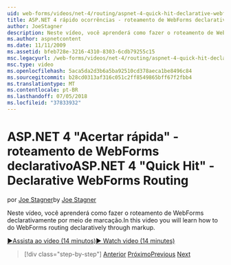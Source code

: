 ```yaml
---
uid: web-forms/videos/net-4/routing/aspnet-4-quick-hit-declarative-webforms-routing
title: ASP.NET 4 rápido ocorrências - roteamento de WebForms declarativo
author: JoeStagner
description: Neste vídeo, você aprenderá como fazer o roteamento de WebForms declarativamente por meio de marcação.
ms.author: aspnetcontent
ms.date: 11/11/2009
ms.assetid: bfeb728e-3216-4310-8303-6cdb79255c15
msc.legacyurl: /web-forms/videos/net-4/routing/aspnet-4-quick-hit-declarative-webforms-routing
msc.type: video
ms.openlocfilehash: 5aca5da2d3b6a5ba92510cd378aeca1be8496c84
ms.sourcegitcommit: b28cd0313af316c051c2ff8549865bff67f2fbb4
ms.translationtype: MT
ms.contentlocale: pt-BR
ms.lasthandoff: 07/05/2018
ms.locfileid: "37833932"
---
```

<a name="aspnet-4-quick-hit---declarative-webforms-routing"></a><span data-ttu-id="64e91-103">ASP.NET 4 "Acertar rápida" - roteamento de WebForms declarativo</span><span class="sxs-lookup"><span data-stu-id="64e91-103">ASP.NET 4 "Quick Hit" - Declarative WebForms Routing</span></span>
====================
<span data-ttu-id="64e91-104">por [Joe Stagner](https://github.com/JoeStagner)</span><span class="sxs-lookup"><span data-stu-id="64e91-104">by [Joe Stagner](https://github.com/JoeStagner)</span></span>

<span data-ttu-id="64e91-105">Neste vídeo, você aprenderá como fazer o roteamento de WebForms declarativamente por meio de marcação.</span><span class="sxs-lookup"><span data-stu-id="64e91-105">In this video you will learn how to do WebForms routing declaratively through markup.</span></span> 

[<span data-ttu-id="64e91-106">&#9654;Assista ao vídeo (14 minutos)</span><span class="sxs-lookup"><span data-stu-id="64e91-106">&#9654; Watch video (14 minutes)</span></span>](https://channel9.msdn.com/Blogs/ASP-NET-Site-Videos/aspnet-4-quick-hit-declarative-webforms-routing)

> [!div class="step-by-step"]
> <span data-ttu-id="64e91-107">[Anterior](aspnet-4-quick-hit-imperative-webforms-routing.md)
> [Próximo](aspnet-4-quick-hit-outbound-webforms-routing.md)</span><span class="sxs-lookup"><span data-stu-id="64e91-107">[Previous](aspnet-4-quick-hit-imperative-webforms-routing.md)
[Next](aspnet-4-quick-hit-outbound-webforms-routing.md)</span></span>
